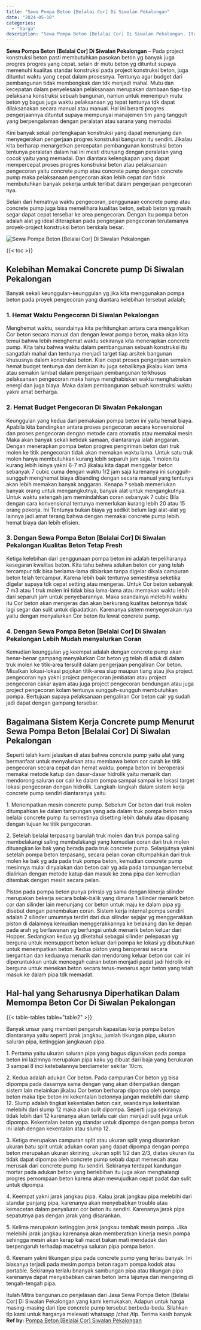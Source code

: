 ```yaml
---
title: "Sewa Pompa Beton [Belalai Cor] Di Siwalan Pekalongan"
date: "2024-05-10"
categories: 
  - "harga"
description: "Sewa Pompa Beton [Belalai Cor] Di Siwalan Pekalongan. Itulah Mitra bangunan.co penjelasan dari Jasa Sewa Pompa Beton [Belalai Cor] Di Siwalan Pekalongan ya..."
---
```


**Sewa Pompa Beton \[Belalai Cor\] Di Siwalan Pekalongan** – Pada project konstruksi beton pasti membutuhkan pasokan beton yg banyak juga progres progres yang cepat. selain dr mutu beton yg dituntut supaya memenuhi kualitas standar konstruksi pada project konstruksi beton, juga dituntut waktu yang cepat dalam prosesnya. Tentunya agar budget dari pembangunan tidak membengkak dan tdk menjadi mahal. Mutu dan kecepatan dalam penyelesaian pelaksanaan merupakan dambaan tiap-tiap pelaksana konstruksi sebuah bangunan, namun untuk menempuh mutu beton yg bagus juga waktu pelaksanaan yg tepat tentunya tdk dapat dilaksanakan secara manual atau manual. Hal ini berarti progres pengerjaannya dituntut supaya mempunyai manajemen tim yang tangguh yang berpengalaman dengan peralatan atau sarana yang memadai.

Kini banyak sekali perlengkapan konstruksi yang dapat menunjang dan menyegerakan pengerjaan progres konstruksi bangunan itu sendiri. Jikalau kita berharap menargetkan percepatan pembangunan konstruksi beton tentunya peralatan dalam hal ini mesti ditunjang dengan peralatan yang cocok yaitu yang memadai. Dan diantara kelengkapan yang dapat mempercepat proses progres konstruksi beton atau pelaksanaan pengecoran yaitu concrete pump atau concrete pump dengan concrete pump maka pelaksanaan pengecoran akan lebih cepat dan tidak membutuhkan banyak pekerja untuk terlibat dalam pengerjaan pengecoran nya.

Selain dari hematnya waktu pengecoran, penggunaan concrete pump atau concrete pump juga bisa memelihara kualitas beton, sebab beton yg masih segar dapat cepat tersebar ke area pengecoran. Dengan itu pompa beton adalah alat yg ideal diterapkan pada pengerjaan pengecoran terutamanya proyek-project konstruksi beton berskala besar.

![Sewa Pompa Beton [Belalai Cor] Di Siwalan Pekalongan](/images/sewa-concrete-pump-21.png)

{{< toc >}}

## Kelebihan Memakai Concrete pump Di Siwalan Pekalongan

Banyak sekali keunggulan-keunggulan yg jika kita menggunakan pompa beton pada proyek pengecoran yang diantara kelebihan tersebut adalah;

### 1\. Hemat Waktu Pengecoran Di Siwalan Pekalongan

Menghemat waktu, seandainya kita perhitungkan antara cara mengalirkan Cor beton secara manual dan dengan lewat pompa beton, maka akan kita temui bahwa lebih menghemat waktu sekiranya kita menerapkan concrete pump. Kita tahu bahwa waktu dalam pembangunan sebuah konstruksi itu sangatlah mahal dan tentunya menjadi target tiap arsitek bangunan khususnya dalam konstruksi beton. Kian cepat proses pengerjaan semakin hemat budget tentunya dan demikian itu juga sebaliknya jikalau kian lama atau semakin lambat dalam pengerjaan pembangunan terkhusus pelaksanaan pengecoran maka hanya menghabiskan waktu menghabiskan energi dan juga biaya. Maka dalam pembangunan sebuah konstruksi waktu yakni amat berharga.

### 2\. Hemat Budget Pengecoran Di Siwalan Pekalongan

Keunggulan yang kedua dari pemakaian pompa beton ini yaitu hemat biaya. Apabila kita bandingkan antara proses pengecoran secara konvensional dan proses pengecoran dengan metode cara otomatis atau memakai mesin Maka akan banyak sekali ketidak samaan, diantaranya ialah anggaran. Dengan menerapkan pompa beton progres pengiriman beton dari truk molen ke titik pengecoran tidak akan memakan waktu lama. Untuk satu truk molen hanya membutuhkan kurang lebih separuh jam saja. 1 molen itu kurang lebih isinya yakni 6-7 m3 jikalau kita dapat menggelar beton sebanyak 7 cubic cuma dengan waktu 1/2 jam saja karenanya ini sungguh-sungguh menghemat biaya dibanding dengan secara manual yang tentunya akan lebih memakan banyak anggaran. Kenapa ? sebab memerlukan banyak orang untuk mengangkutnya, banyak alat untuk mengangkutnya. Untuk waktu setengah jam memindahkan coran sebanyak 7 cubic Bila dengan cara konvensional tentunya memerlukan kurang lebih 20 atau 15 orang pekerja. Ini Tentunya bukan biaya yg sedikit belum lagi alat-alat yg lainnya jadi amat terang bahwa dengan memakai concrete pump lebih hemat biaya dan lebih efisien.

### 3\. Dengan Sewa Pompa Beton \[Belalai Cor\] Di Siwalan Pekalongan Kualitas Beton Tetap Fresh

Ketiga kelebihan dari penggunaan pompa beton ini adalah terpeliharanya kesegaran kwalitas beton. Kita tahu bahwa adukan beton cor yang telah tercampur tdk bisa berlama-lama dibiarkan tanpa digelar dikala campuran beton telah tercampur. Karena lebih baik tentunya semestinya seketika digelar supaya tdk cepat setting atau mengeras. Untuk Cor beton sebanyak 7 m3 atau 1 truk molen ini tidak bisa lama-lama atau memakan waktu lebih dari separuh jam untuk penyebarannya. Maka seandainya melebihi waktu itu Cor beton akan mengeras dan akan berkurang kualitas betonnya tidak lagi segar dan sulit untuk dipadatkan. Karenanya sistem menyegerakan nya yaitu dengan menyalurkan Cor beton itu lewat concrete pump.

### 4\. Dengan Sewa Pompa Beton \[Belalai Cor\] Di Siwalan Pekalongan Lebih Mudah menyalurkan Coran

Kemudian keunggulan yg keempat adalah dengan concrete pump akan benar-benar gampang menyalurkan Cor beton yg telah di aduk di dalam truk molen ke titik-area tersulit dalam pengerjaan pengaliran Cor beton. Misalkan lokasi-lokasi pojokan titik-area slup maupun tiang atau jika project pengecoran nya yakni project pengecoran jembatan atau project pengecoran cakar ayam atau juga project pengecoran bendungan atau juga project pengecoran kolam tentunya sungguh-sungguh membutuhkan pompa. Bertujuan supaya pelaksanaan pengaliran Cor beton cair yg sudah jadi dapat dengan gampang tersebar.

## Bagaimana Sistem Kerja Concrete pump Menurut Sewa Pompa Beton \[Belalai Cor\] Di Siwalan Pekalongan

Seperti telah kami jelaskan di atas bahwa concrete pump yaitu alat yang bermanfaat untuk menyalurkan atau membawa beton cor curah ke titik pengecoran secara cepat dan hemat waktu. pompa beton ini beroperasi memakai metode katup dan dasar-dasar hidrolik yaitu menarik dan mendorong saluran cor cair ke dalam pompa sampai sampai ke lokasi target lokasi pengecoran dengan hidrolik. Langkah-langkah dalam sistem kerja concrete pump sendiri diantaranya yaitu

1\. Menempatkan mesin concrete pump. Sebelum Cor beton dari truk molen ditumpahkan ke dalam tampungan yang ada dalam truk pompa beton maka belalai concrete pump itu semestinya disetting lebih dahulu atau dipasang dengan tujuan ke titik pengecoran.

2\. Setelah belalai terpasang barulah truk molen dan truk pompa saling membelakangi saling membelakangi yang kemudian coran dari truk molen dituangkan ke bak yang berada pada truk concrete pump. Selanjutnya yakni setelah pompa beton terpasang, secara pelan coran ditumpahkan dari truk molen ke bak yg ada pada truk pompa beton, kemudian concrete pump mesinnya mulai dinyalakan dan beton cair yg ada pada tampungan tersebut dialirkan dengan metode katup dan masuk ke zona pipa dan kemudian ditembak dengan mesin secara pelan.

Piston pada pompa beton punya prinsip yg sama dengan kinerja silinder merupakan bekerja secara bolak-balik yang dimana 1 silinder menarik beton cor dan silinder lain menunjang cor beton untuk maju ke dalam pipa yg disebut dengan penembakan coran. Sistem kerja internal pompa sendiri adalah 2 silinder umumnya terdiri dari dua silinder sejajar yg menggerakkan piston di dalamnya kemudian menggerakkannya ke belakang dan ke depan pada arah yg berlawanan yg berfungsi untuk menarik beton keluar dari Hopper. Sedangkan kedua yg diketahui sebagai silinder pelepasan yg berguna untuk mensupport beton keluar dari pompa ke lokasi yg dibutuhkan untuk menempatkan beton. Kedua piston yang beroperasi secara bergantian dan keduanya menarik dan mendorong keluar beton cor cair ini diperuntukkan untuk mencegah cairan beton menjadi padat jadi hidrolik ini berguna untuk menekan beton secara terus-menerus agar beton yang telah masuk ke dalam pipa tdk memadat.

## Hal-hal yang Seharusnya Diperhatikan Dalam Memompa Beton Cor Di Siwalan Pekalongan

{{< table-tables table="table2" >}}

Banyak unsur yang memberi pengaruh kapasitas kerja pompa beton diantaranya yaitu seperti jarak jangkau, jumlah tikungan pipa, ukuran saluran pipa, ketinggian jangkauan pipa.

1\. Pertama yaitu ukuran saluran pipa yang bagus digunakan pada pompa beton ini lazimnya merupakan pipa kaku yg dibuat dari baja yang berukuran 3 sampai 8 inci ketebalannya berdiameter sekitar 10cm.

2\. Kedua adalah adukan Cor beton. Pada campuran Cor beton yg bisa dipompa pada dasarnya sama dengan yang akan ditempatkan dengan sistem lain melainkan jikalau Cor beton berharap dipompa oleh pompa beton maka tipe beton ini kekentalan betonnya jangan melebihi dari slump 12. Slump adalah tingkat kekentalan beton cair, seandainya kekentalan melebihi dari slump 12 maka akan sulit dipompa. Seperti juga sekiranya tidak lebih dari 12 karenanya akan terlalu cair dan menjadi sulit juga untuk dipompa. Kekentalan beton yg standar untuk dipompa dengan pompa beton ini ialah dengan kekentalan atau slump 12.

3\. Ketiga merupakan campuran split atau ukuran split yang disarankan ukuran batu split untuk adukan coran yang dapat dipompa dengan pompa beton merupakan ukuran skrining, ukuran split 1/2 dan 2/3, diatas ukuran itu tidak dapat dipompa oleh concrete pump sebab dapat memecah atau merusak dari concrete pump itu sendiri. Sekiranya terdapat kandungan mortar pada adukan beton yang berlebihan itu juga akan menghalangi progres pemompaan beton karena akan mewujudkan cepat padat dan sulit untuk dipompa.

4\. Keempat yakni jarak jangkau pipa. Kalau jarak jangkau pipa melebihi dari standar panjang pipa, karenanya akan menyebabkan trouble atau kemacetan dalam penyaluran cor beton itu sendiri. Karenanya jarak pipa sepatutnya pas dengan jarak yang disarankan.

5\. Kelima merupakan ketinggian jarak jangkau tembak mesin pompa. Jika melebihi jarak jangkau karenanya akan memberatkan kinerja mesin pompa sehingga mesin akan kerap kali macet bakan mati mendadak dan berpengaruh terhadap macetnya saluran pipa pompa beton.

6\. Keenam yakni tikungan pipa pada concrete pump yang terlau banyak. Ini biasanya terjadi pada mesim pompa beton ragam pompa kodok atau portable. Sekiranya terlalu bnanyak sambungan pipa atau tikungan pipa karenanya dapat menyebabkan cairan beton lama lajunya dan mengering di tengah-tengah pipa.

Itulah Mitra bangunan.co penjelasan dari Jasa Sewa Pompa Beton \[Belalai Cor\] Di Siwalan Pekalongan yang kami kemukakan, Adapun untuk harga masing-masing dari tipe concrete pump tersebut berbeda-beda. Silahkan tlp kami untuk harganya melewati whatsapp /chat /tlp. Terima kasih banyak
**Ref by:** [Pompa Beton [Belalai Cor] Siwalan Pekalongan](https://id.wikipedia.org/wiki/Pompa)
